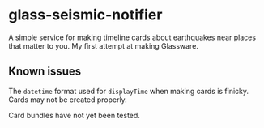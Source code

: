 # glass-seismic-notifier

A simple service for making timeline cards about earthquakes near places that
matter to you. My first attempt at making Glassware.

## Known issues

The `datetime` format used for `displayTime` when making cards is finicky. Cards
may not be created properly.

Card bundles have not yet been tested.
